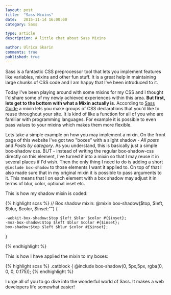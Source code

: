 ```yaml
---
layout: post
title:  "Sass Mixins"
date:   2015-11-14 16:00:00
category: Sass

type: article
description: A little chat about Sass Mixins

author: Ulrica Skarin
comments: true
published: true
---
```


Sass is a fantastic CSS preprocessor tool that lets you implement features like variables, mixins and other fun stuff.
It is a great help in maintaining large chunks of CSS code and I am happy that I've been introduced to it.

Today I've been playing around with some mixins for my CSS and I thought I'd share some of my newly achieved experiences
within this area. **But first, lets get to the bottom with what a Mixin actually is**. According to [Sass Guide][Sass Guide]
a mixin lets you make groups of CSS declarations that you'd like to reuse throughout your site. It is kind of like a function
for all of you who are familiar with programming languages. For example it is possible to
even pass values to your mixins which makes them more flexible.

Lets take a simple example on how you may implement a mixin. On the front page of this website I've got two "boxes" with
a slight shadow - *All posts* and *Posts by category*. As you understand, this is basically just a simple box-shadow css.
BUT - instead of writing the regular box-shadow-css directly on this element, I've turned it into a mixin so that I may
reuse it in several places if I'd wish. Then the only thing I need to do is adding a short ```@include box-shadow``` to
those elements I want it applied to. On top of that I also made sure that in my original mixin it is possible to pass
arguments to it. This means that I on each element with a box shadow may adjust it in terms of blur, color, optional
inset etc.

This is how my shadow mixin is coded:

{% highlight scss %}
// Box shadow mixin:
@mixin box-shadow($top, $left, $blur, $color, $inset:"") {

    -webkit-box-shadow:$top $left $blur $color #{$inset};
    -moz-box-shadow:$top $left $blur $color #{$inset};
    box-shadow:$top $left $blur $color #{$inset};
}

{% endhighlight %}

This is how I have applied the mixin to my boxes:

{% highlight scss %}
.catblock {
    @include box-shadow(0, 5px,5px, rgba(0, 0, 0, 0.175));
{% endhighlight %}

I urge all of you to go dive into the wonderful world of Sass. It makes a web developers life somewhat easier!

[Sass Guide]: http://sass-lang.com/guide/
[here]: http://schoewilliam.fr/
